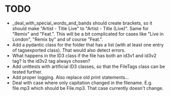 # TODO
* _deal_with_special_words_and_bands should create brackets, so it should make "Artist - Title Live" to "Artist - Title (Live)". Same for "Remix" and "Feat.". This will be a bit complicated for cases like "Live in London", "Remix by" and of course "Feat.".
* Add a pydantic class for the folder that has a list (with at least one entry of tagsexported class). That would also detect errors.
* What happens in the ID3 class if the file has both an id3v1 and id3v2 tag? Is the id3v2 tag always chosen?
* Add unittests with artificial ID3 classes, so that the FileTags class can be tested further.
* Add proper logging. Also replace old print statements...
* Deal with case where only capitation changed in the filename. E.g. file.mp3 which should be File.mp3. That case currently doesn't change.